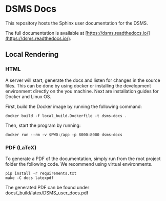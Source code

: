 # DSMS Docs

This repository hosts the Sphinx user documentation for the DSMS.

The full documentation is available at [https://dsms.readthedocs.io/](https://dsms.readthedocs.io/).

## Local Rendering

### HTML

A server will start, generate the docs and listen for changes in the source files.
This can be done by using docker or installing the development environment directly on the you machine. Next are installation guides for Docker and Linux OS.

First, build the Docker image by running the following command:

```shell
docker build -f local_build.Dockerfile -t dsms-docs .
```

Then, start the program by running:

```shell
docker run --rm -v $PWD:/app -p 8000:8000 dsms-docs
```

### PDF (LaTeX)

To generate a PDF of the documentation, simply run from the root project folder the following code.
We recommend using virtual environments.

```shell
pip install -r requirements.txt
make -C docs latexpdf
```

The generated PDF can be found under docs/\_build/latex/DSMS_user_docs.pdf
